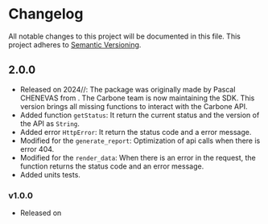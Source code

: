 # Changelog

All notable changes to this project will be documented in this file. This project adheres to [Semantic Versioning](https://semver.org/spec/v2.0.0.html).


## 2.0.0
- Released on 2024//: The package was originally made by Pascal CHENEVAS from . The Carbone team is now maintaining the SDK. This version brings all missing functions to interact with the Carbone API.
- Added function `getStatus`: It return the current status and the version of the API as `String`.
- Added error `HttpError`: It return the status code and a error message.
- Modified for the `generate_report`: Optimization of api calls when there is error 404.
- Modified for the `render_data`: When there is an error in the request, the function returns the status code and an error message.
- Added units tests.

### v1.0.0
- Released on 
